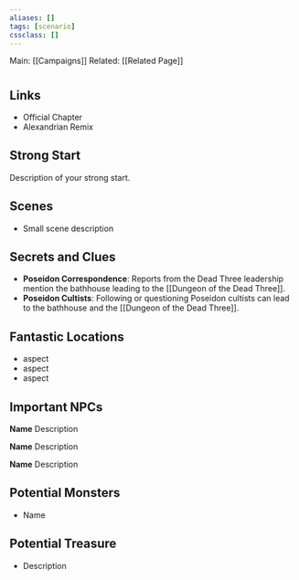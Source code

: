 ```yaml
---
aliases: []
tags: [scenario]
cssclass: []
---
```


Main: [[Campaigns]]
Related: [[Related Page]]

#

## Links

- Official Chapter
- Alexandrian Remix

## Strong Start

Description of your strong start.

## Scenes

- Small scene description

## Secrets and Clues

- **Poseidon Correspondence**: Reports from the Dead Three leadership mention the bathhouse leading to the [[Dungeon of the Dead Three]].
- **Poseidon Cultists**: Following or questioning Poseidon cultists can lead to the bathhouse and the [[Dungeon of the Dead Three]].

## Fantastic Locations

- aspect
- aspect
- aspect

## Important NPCs

**Name** Description

**Name** Description

**Name** Description

## Potential Monsters

- Name

## Potential Treasure

- Description

